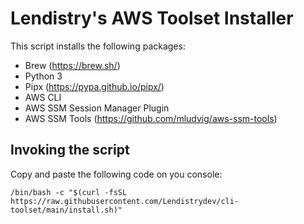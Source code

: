 # Lendistry's AWS Toolset Installer

This script installs the following packages:
- Brew (https://brew.sh/)
- Python 3
- Pipx (https://pypa.github.io/pipx/)
- AWS CLI
- AWS SSM Session Manager Plugin
- AWS SSM Tools (https://github.com/mludvig/aws-ssm-tools)

## Invoking the script

Copy and paste the following code on you console:

```
/bin/bash -c "$(curl -fsSL https://raw.githubusercontent.com/Lendistrydev/cli-toolset/main/install.sh)"
```